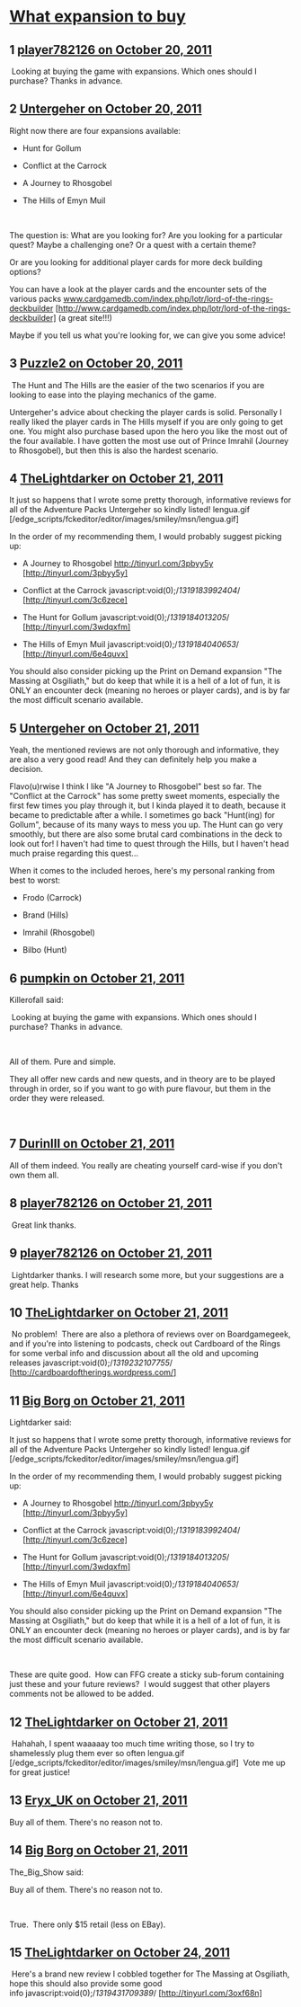 # [What expansion to buy](https://community.fantasyflightgames.com/topic/55053-what-expansion-to-buy/)

## 1 [player782126 on October 20, 2011](https://community.fantasyflightgames.com/topic/55053-what-expansion-to-buy/?do=findComment&comment=544857)

 Looking at buying the game with expansions. Which ones should I purchase? Thanks in advance. 

## 2 [Untergeher on October 20, 2011](https://community.fantasyflightgames.com/topic/55053-what-expansion-to-buy/?do=findComment&comment=544863)

Right now there are four expansions available:

- Hunt for Gollum

- Conflict at the Carrock

- A Journey to Rhosgobel

- The Hills of Emyn Muil

 

The question is: What are you looking for? Are you looking for a particular quest? Maybe a challenging one? Or a quest with a certain theme?

Or are you looking for additional player cards for more deck building options?

You can have a look at the player cards and the encounter sets of the various packs www.cardgamedb.com/index.php/lotr/lord-of-the-rings-deckbuilder [http://www.cardgamedb.com/index.php/lotr/lord-of-the-rings-deckbuilder] (a great site!!!)

Maybe if you tell us what you're looking for, we can give you some advice!

## 3 [Puzzle2 on October 20, 2011](https://community.fantasyflightgames.com/topic/55053-what-expansion-to-buy/?do=findComment&comment=544868)

 The Hunt and The Hills are the easier of the two scenarios if you are looking to ease into the playing mechanics of the game.

Untergeher's advice about checking the player cards is solid. Personally I really liked the player cards in The Hills myself if you are only going to get one. You might also purchase based upon the hero you like the most out of the four available. I have gotten the most use out of Prince Imrahil (Journey to Rhosgobel), but then this is also the hardest scenario.

## 4 [TheLightdarker on October 21, 2011](https://community.fantasyflightgames.com/topic/55053-what-expansion-to-buy/?do=findComment&comment=545207)

It just so happens that I wrote some pretty thorough, informative reviews for all of the Adventure Packs Untergeher so kindly listed! lengua.gif [/edge_scripts/fckeditor/editor/images/smiley/msn/lengua.gif]

In the order of my recommending them, I would probably suggest picking up:

- A Journey to Rhosgobel http://tinyurl.com/3pbyy5y [http://tinyurl.com/3pbyy5y]

- Conflict at the Carrock javascript:void(0);/*1319183992404*/ [http://tinyurl.com/3c6zece]

- The Hunt for Gollum javascript:void(0);/*1319184013205*/ [http://tinyurl.com/3wdqxfm]

- The Hills of Emyn Muil javascript:void(0);/*1319184040653*/ [http://tinyurl.com/6e4quvx]

You should also consider picking up the Print on Demand expansion "The Massing at Osgiliath," but do keep that while it is a hell of a lot of fun, it is ONLY an encounter deck (meaning no heroes or player cards), and is by far the most difficult scenario available.

## 5 [Untergeher on October 21, 2011](https://community.fantasyflightgames.com/topic/55053-what-expansion-to-buy/?do=findComment&comment=545214)

Yeah, the mentioned reviews are not only thorough and informative, they are also a very good read! And they can definitely help you make a decision.

Flavo(u)rwise I think I like "A Journey to Rhosgobel" best so far. The "Conflict at the Carrock" has some pretty sweet moments, especially the first few times you play through it, but I kinda played it to death, because it became to predictable after a while. I sometimes go back "Hunt(ing) for Gollum", because of its many ways to mess you up. The Hunt can go very smoothly, but there are also some brutal card combinations in the deck to look out for! I haven't had time to quest through the Hills, but I haven't head much praise regarding this quest...

When it comes to the included heroes, here's my personal ranking from best to worst:

- Frodo (Carrock)

- Brand (Hills)

- Imrahil (Rhosgobel)

- Bilbo (Hunt)

## 6 [pumpkin on October 21, 2011](https://community.fantasyflightgames.com/topic/55053-what-expansion-to-buy/?do=findComment&comment=545379)

Killerofall said:

 Looking at buying the game with expansions. Which ones should I purchase? Thanks in advance. 



 

All of them. Pure and simple.

They all offer new cards and new quests, and in theory are to be played through in order, so if you want to go with pure flavour, but them in the order they were released.

 

## 7 [DurinIII on October 21, 2011](https://community.fantasyflightgames.com/topic/55053-what-expansion-to-buy/?do=findComment&comment=545385)

All of them indeed. You really are cheating yourself card-wise if you don't own them all. 

## 8 [player782126 on October 21, 2011](https://community.fantasyflightgames.com/topic/55053-what-expansion-to-buy/?do=findComment&comment=545424)

 Great link thanks.

## 9 [player782126 on October 21, 2011](https://community.fantasyflightgames.com/topic/55053-what-expansion-to-buy/?do=findComment&comment=545425)

 Lightdarker thanks. I will research some more, but your suggestions are a great help. Thanks 

## 10 [TheLightdarker on October 21, 2011](https://community.fantasyflightgames.com/topic/55053-what-expansion-to-buy/?do=findComment&comment=545509)

 No problem!  There are also a plethora of reviews over on Boardgamegeek, and if you're into listening to podcasts, check out Cardboard of the Rings for some verbal info and discussion about all the old and upcoming releases javascript:void(0);/*1319232107755*/ [http://cardboardoftherings.wordpress.com/]

## 11 [Big Borg on October 21, 2011](https://community.fantasyflightgames.com/topic/55053-what-expansion-to-buy/?do=findComment&comment=545528)

Lightdarker said:

It just so happens that I wrote some pretty thorough, informative reviews for all of the Adventure Packs Untergeher so kindly listed! lengua.gif [/edge_scripts/fckeditor/editor/images/smiley/msn/lengua.gif]

In the order of my recommending them, I would probably suggest picking up:

- A Journey to Rhosgobel http://tinyurl.com/3pbyy5y [http://tinyurl.com/3pbyy5y]

- Conflict at the Carrock javascript:void(0);/*1319183992404*/ [http://tinyurl.com/3c6zece]

- The Hunt for Gollum javascript:void(0);/*1319184013205*/ [http://tinyurl.com/3wdqxfm]

- The Hills of Emyn Muil javascript:void(0);/*1319184040653*/ [http://tinyurl.com/6e4quvx]

You should also consider picking up the Print on Demand expansion "The Massing at Osgiliath," but do keep that while it is a hell of a lot of fun, it is ONLY an encounter deck (meaning no heroes or player cards), and is by far the most difficult scenario available.



 

These are quite good.  How can FFG create a sticky sub-forum containing just these and your future reviews?  I would suggest that other players comments not be allowed to be added.

## 12 [TheLightdarker on October 21, 2011](https://community.fantasyflightgames.com/topic/55053-what-expansion-to-buy/?do=findComment&comment=545555)

 Hahahah, I spent waaaaay too much time writing those, so I try to shamelessly plug them ever so often lengua.gif [/edge_scripts/fckeditor/editor/images/smiley/msn/lengua.gif]  Vote me up for great justice!

## 13 [Eryx_UK on October 21, 2011](https://community.fantasyflightgames.com/topic/55053-what-expansion-to-buy/?do=findComment&comment=545583)

Buy all of them. There's no reason not to. 

## 14 [Big Borg on October 21, 2011](https://community.fantasyflightgames.com/topic/55053-what-expansion-to-buy/?do=findComment&comment=545595)

The_Big_Show said:

Buy all of them. There's no reason not to. 



 

True.  There only $15 retail (less on EBay).

## 15 [TheLightdarker on October 24, 2011](https://community.fantasyflightgames.com/topic/55053-what-expansion-to-buy/?do=findComment&comment=546322)

 Here's a brand new review I cobbled together for The Massing at Osgiliath, hope this should also provide some good info javascript:void(0);/*1319431709389*/ [http://tinyurl.com/3oxf68n]

